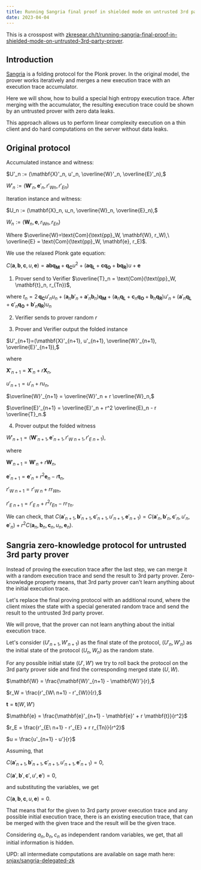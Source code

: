 ```yaml
---
title: Running Sangria final proof in shielded mode on untrusted 3rd party prover
date: 2023-04-04
---
```

This is a crosspost with [zkresear.ch/t/running-sangria-final-proof-in-shielded-mode-on-untrusted-3rd-party-prover](https://zkresear.ch/t/running-sangria-final-proof-in-shielded-mode-on-untrusted-3rd-party-prover).

## Introduction

[Sangria](https://geometry.xyz/notebook/sangria-a-folding-scheme-for-plonk) is a folding protocol for the Plonk prover. In the original model, the prover works iteratively and merges a new execution trace with an execution trace accumulator.

Here we will show, how to build a special high entropy execution trace. After merging with the accumulator, the resulting execution trace could be shown by an untrusted prover with zero data leaks.

This approach allows us to perform linear complexity execution on a thin client and do hard computations on the server without data leaks.

## Original protocol

Accumulated instance and witness:

$U'_n := (\mathbf{X}'_n, u'_n, \overline{W}'_n, \overline{E}'_n),$

$W'_n := (\mathbf{W}'_n, \mathbf{e}'_n, r'_{Wn}, r'_{En})$

Iteration instance and witness:

$U_n := (\mathbf{X}_n, u_n, \overline{W}_n, \overline{E}_n),$

$W_n := (\mathbf{W}_n, \mathbf{e}, r_{Wn}, r_{En})$

Where $\overline{W}=\text{Com}(\text{pp}_W, \mathbf{W}, r_W),\ \overline{E} = \text{Com}(\text{pp}_W, \mathbf{e}, r_E)$.

We use the relaxed Plonk gate equation:

$C(\mathbf{a}, {\mathbf{b}}, {\mathbf{c}}, u, {\mathbf{e}})={\mathbf{a}} {\mathbf{b}} {\mathbf{q_M}} + {\mathbf{q_C}} {u}^{2} + {\left({\mathbf{a}} {\mathbf{q_L}} + {\mathbf{c}} {\mathbf{q_O}} + {\mathbf{b}} {\mathbf{q_R}}\right)} {u} + {\mathbf{e}}$

1. Prover send to Verifier $\overline{T}_n = \text{Com}(\text{pp}_W, \mathbf{t}_n, r_{Tn})$,

where $t_n=2 \, {\mathbf{q_C}} {u'_n} {u_n} + {\left({\mathbf{a}_n} {\mathbf{b}'_n} + {\mathbf{a}'_n} {\mathbf{b}_n}\right)} {\mathbf{q_M}} + {\left({\mathbf{a}_n} {\mathbf{q_L}} + {\mathbf{c}_n} {\mathbf{q_O}} + {\mathbf{b}_n} {\mathbf{q_R}}\right)} {u'_n} + {\left({\mathbf{a}'_n} {\mathbf{q_L}} + {\mathbf{c}'_n} {\mathbf{q_O}} + {\mathbf{b}'_n} {\mathbf{q_R}}\right)} {u_n}$

2. Verifier sends to prover random $r$

3. Prover and Verifier output the folded instance

$U'_{n+1}=(\mathbf{X}'_{n+1}, u'_{n+1}, \overline{W}'_{n+1}, \overline{E}'_{n+1}),$

where

$\mathbf{X}'_{n+1} = \mathbf{X}'_n + r \mathbf{X}_n,$

$u'_{n+1} = u'_n + r u_n,$

$\overline{W}'_{n+1} = \overline{W}'_n + r \overline{W}_n,$

$\overline{E}'_{n+1} = \overline{E}'_n + r^2 \overline{E}_n - r \overline{T}_n.$

4. Prover output the folded witness

$W'_{n+1} = (\mathbf{W}'_{n+1}, \mathbf{e}'_{n+1}, r'_{W\ n+1}, r'_{E\ n+1}),$

where

$\mathbf{W}'_{n+1} = \mathbf{W}'_n + r \mathbf{W}_n,$

$\mathbf{e}'_{n+1} = \mathbf{e}'_n + r^2 \mathbf{e}_n - r \mathbf{t}_n,$

$r'_{W\ n+1} = r'_{W\ n} + r r_{Wn},$

$r'_{E\ n+1} = r'_{E\ n} + r^2 r_{En} - r r_{Tn}.$

We can check, that $C(\mathbf{a}'_{n+1}, \mathbf{b}'_{n+1}, \mathbf{c}'_{n+1}, u'_{n+1}, \mathbf{e}'_{n+1}) = C(\mathbf{a}'_n, \mathbf{b}'_n, \mathbf{c}'_n, u'_n, \mathbf{e}'_n) + r^2 C(\mathbf{a}_n, \mathbf{b}_n, \mathbf{c}_n, u_n, \mathbf{e}_n)$.

## Sangria zero-knowledge protocol for untrusted 3rd party prover

Instead of proving the execution trace after the last step, we can merge it with a random execution trace and send the result to 3rd party prover. Zero-knowledge property means, that 3rd party prover can't learn anything about the initial execution trace.

Let's replace the final proving protocol with an additional round, where the client mixes the state with a special generated random trace and send the result to the untrusted 3rd party prover.

We will prove, that the prover can not learn anything about the initial execution trace.

Let's consider $(U'_{n+1}, W'_{n+1})$ as the final state of the protocol, $(U'_n, W'_n)$ as the initial state of the protocol $(U_n, W_n)$ as the random state.

For any possible initial state $(U', W')$ we try to roll back the protocol on the 3rd party prover side and find the corresponding merged state $(U, W)$.

$\mathbf{W} = \frac{\mathbf{W}'_{n+1} - \mathbf{W}'}{r},$

$r_W = \frac{r'_{W\ n+1} - r'_{W}}{r},$

$\mathbf{t} = \mathbf{t}(W, W')$

$\mathbf{e} = \frac{\mathbf{e}'_{n+1} - \mathbf{e}' + r \mathbf{t}}{r^2}$

$r_E = \frac{r'_{E\ n+1} - r'_{E} + r r_{Tn}}{r^2}$

$u = \frac{u'_{n+1} - u'}{r}$

Assuming, that

$C(\mathbf{a}'_{n+1}, \mathbf{b}'_{n+1}, \mathbf{c}'_{n+1}, u'_{n+1}, \mathbf{e}'_{n+1}) = 0,$

$C(\mathbf{a}', \mathbf{b}', \mathbf{c}', u', \mathbf{e}') = 0,$

and substituting the variables, we get

$C(\mathbf{a}, \mathbf{b}, \mathbf{c}, u, \mathbf{e}) = 0.$

That means that for the given to 3rd party prover execution trace and any possible initial execution trace, there is an existing execution trace, that can be merged with the given trace and the result will be the given trace.

Considering $a_n, b_n, c_n$ as independent random variables, we get, that all initial information is hidden.

UPD: all intermediate computations are available on sage math here: [snjax/sangria-delegated-zk](https://github.com/snjax/sangria-delegated-zk)